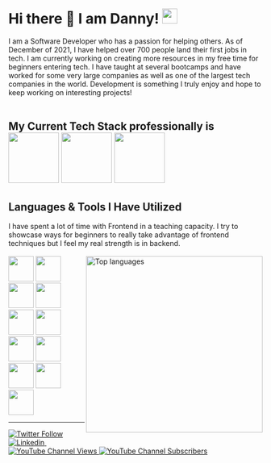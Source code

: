 <!-- Headline -->
# Hi there 👋 I am Danny! <img style="height:30px" src="https://cdn.jsdelivr.net/gh/devicons/devicon/icons/go/go-original.svg" />

<!-- Body of Text Under Headline-->
I am a Software Developer who has a passion for helping others. As of December of 2021, I have helped over 700 people land their first jobs in tech. I am currently working on creating more resources in my free time for beginners entering tech. I have taught at several bootcamps and have worked for some very large companies as well as one of the largest tech companies in the world. Development is something I truly enjoy and hope to keep working on interesting projects!
<br /> <br />
## My Current Tech Stack professionally is <br /> <img style="height:100px" src="https://cdn.jsdelivr.net/gh/devicons/devicon/icons/go/go-original-wordmark.svg" /> <img style="height:100px" src="https://cdn.jsdelivr.net/gh/devicons/devicon/icons/react/react-original-wordmark.svg" /> <img style="height:100px" src="https://cdn.jsdelivr.net/gh/devicons/devicon/icons/mongodb/mongodb-plain-wordmark.svg" /> <br />

 ## Languages & Tools I Have Utilized <br />
 I have spent a lot of time with Frontend in a teaching capacity. I try to showcase ways for beginners to really take advantage of frontend techniques but I feel my real strength is in backend. <br /> <br /><!-- 
Most Used Languages Infograph then Tools & Languages--> 
 <a href="https://github.com/dannythompson901">
  <img align="right" width="350" src="https://github-readme-stats.vercel.app/api/top-langs/?username=dannythompson901&layout=compact&theme=react" alt="Top languages" />
</a>
 <img style="height:50px" src="https://cdn.jsdelivr.net/gh/devicons/devicon/icons/html5/html5-plain-wordmark.svg" />
 <img style="height:50px" src="https://cdn.jsdelivr.net/gh/devicons/devicon/icons/css3/css3-plain-wordmark.svg" />
 <img style="height:50px" src="https://cdn.jsdelivr.net/gh/devicons/devicon/icons/javascript/javascript-plain.svg" />
 <img style="height:50px" src="https://cdn.jsdelivr.net/gh/devicons/devicon/icons/python/python-original-wordmark.svg" />
 <img style="height:50px" src="https://cdn.jsdelivr.net/gh/devicons/devicon/icons/java/java-original-wordmark.svg" />
 <img style="height:50px" src="https://cdn.jsdelivr.net/gh/devicons/devicon/icons/angularjs/angularjs-original.svg" />
 <img style="height:50px" src="https://cdn.jsdelivr.net/gh/devicons/devicon/icons/go/go-original-wordmark.svg" />
 <img style="height:50px" src="https://cdn.jsdelivr.net/gh/devicons/devicon/icons/react/react-original-wordmark.svg" />
 <img style="height:50px" src="https://cdn.jsdelivr.net/gh/devicons/devicon/icons/mongodb/mongodb-plain-wordmark.svg" />
 <img style="height:50px" src="https://cdn.jsdelivr.net/gh/devicons/devicon/icons/spring/spring-original-wordmark.svg" />
 <img style="height:50px" src="https://cdn.jsdelivr.net/gh/devicons/devicon/icons/tailwindcss/tailwindcss-plain.svg" />
 ___
<!-- Social Links With follower Counts -->
<a href="https://twitter.com/DThompsonDev"><img alt="Twitter Follow" src="https://img.shields.io/twitter/follow/DThompsonDev?label=Twitter!&style=for-the-badge&logo=twitter&color=1DA1F2"> </a><a href="https://www.linkedin.com/in/dannythompson901/"><img alt="Linkedin" src="https://img.shields.io/static/v1?style=for-the-badge&logo=linkedin&label=Linkedin&message=65k&color=blue">&nbsp;<br /><a href="https://www.youtube.com/channel/UC8ha68gfkmh5v2a2BAx7low"><img alt="YouTube Channel Views" src="https://img.shields.io/youtube/channel/views/UC8ha68gfkmh5v2a2BAx7low?style=for-the-badge&logo=youtube&label=YT VIEWS">&nbsp;<img alt="YouTube Channel Subscribers" src="https://img.shields.io/youtube/channel/subscribers/UC8ha68gfkmh5v2a2BAx7low?style=for-the-badge&logo=youtube&label=YOUTUBE"></a>

